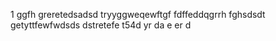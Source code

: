 1
ggfh
greretedsadsd
tryyggweqewftgf
fdffeddqgrrh
fghsdsdt
getyttfewfwdsds
dstretefe
t54d
yr
da
e
er
d
